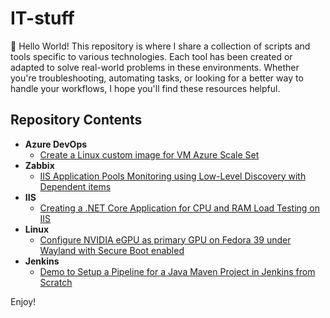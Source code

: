 # IT-stuff
👋 Hello World! This repository is where I share a collection of scripts and tools specific to various technologies. Each tool has been created or adapted to solve real-world problems in these environments.
Whether you're troubleshooting, automating tasks, or looking for a better way to handle your workflows, I hope you'll find these resources helpful.

## Repository Contents

- **Azure DevOps**
  - [Create a Linux custom image for VM Azure Scale Set](/Azure%20DevOps/Create%20a%20Linux%20custom%20image%20for%20VM%20Azure%20Scale%20Set/Create%20a%20Linux%20custom%20image%20using%20Packer%20with%20HCL%20and%20save%20it%20in%20an%20Azure%20Gallery%20to%20use%20it%20as%20image%20to%20create%20a%20new%20VM%20Azure%20Scale%20Set.md)
- **Zabbix**
  - [IIS Application Pools Monitoring using Low-Level Discovery with Dependent items](/Zabbix/IIS%20Application%20Pools%20Monitoring/IIS%20Application%20Pools%20Monitoring%20using%20Low-Level%20Discovery%20with%20Dependent%20items.md)
- **IIS**
  - [Creating a .NET Core Application for CPU and RAM Load Testing on IIS](/IIS/Create%20.NET%20Core%20Load%20Test%20Application/Creating%20a%20.NET%20Core%20Application%20for%20CPU%20and%20RAM%20Load%20Testing%20on%20IIS.md)
- **Linux**
  - [Configure NVIDIA eGPU as primary GPU on Fedora 39 under Wayland with Secure Boot enabled](/Linux/Configure%20NVIDIA%20eGPU%20as%20primary%20GPU%20on%20Fedora%2039%20under%20Wayland%20with%20Secure%20Boot%20enabled/Configuring%20an%20NVIDIA%20GeForce%20RTX%2020%2030%2040%20Series%20as%20an%20eGPU%20Razer%20Core%20X%20to%20be%20the%20primary%20GPU%20on%20Linux%20Fedora%2039%20under%20Wayland%20desktop%20with%20Secure%20Boot%20enabled.md)
- **Jenkins**
  - [Demo to Setup a Pipeline for a Java Maven Project in Jenkins from Scratch](/Jenkins/Demo%20to%20Setup%20a%20Pipeline%20for%20a%20Java%20Maven%20Project%20in%20Jenkins%20from%20Scratch/Demo%20to%20Setup%20a%20Pipeline%20for%20a%20Java%20Maven%20Project%20in%20Jenkins%20from%20Scratch.md)

Enjoy!